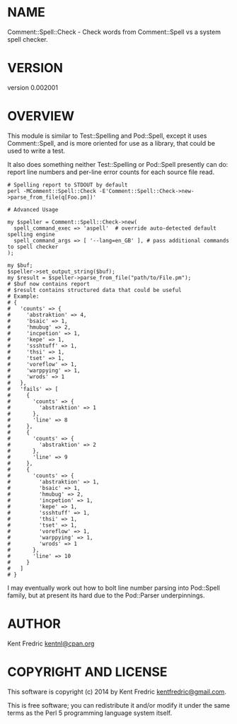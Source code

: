 # NAME

Comment::Spell::Check - Check words from Comment::Spell vs a system spell checker.

# VERSION

version 0.002001

# OVERVIEW

This module is similar to Test::Spelling and Pod::Spell, except it uses Comment::Spell,
and is more oriented for use as a library, that could be used to write a test.

It also does something neither Test::Spelling or Pod::Spell presently can do: report line numbers
and per-line error counts for each source file read.

    # Spelling report to STDOUT by default
    perl -MComment::Spell::Check -E'Comment::Spell::Check->new->parse_from_file(q[Foo.pm])'

    # Advanced Usage

    my $speller = Comment::Spell::Check->new(
      spell_command_exec => 'aspell'  # override auto-detected default spelling engine
      spell_command_args => [ '--lang=en_GB' ], # pass additional commands to spell checker
    );

    my $buf;
    $speller->set_output_string($buf);
    my $result = $speller->parse_from_file("path/to/File.pm");
    # $buf now contains report
    # $result contains structured data that could be useful
    # Example:
    # {
    #   'counts' => {
    #     'abstraktion' => 4,
    #     'bsaic' => 1,
    #     'hmubug' => 2,
    #     'incpetion' => 1,
    #     'kepe' => 1,
    #     'ssshtuff' => 1,
    #     'thsi' => 1,
    #     'tset' => 1,
    #     'voreflow' => 1,
    #     'warppying' => 1,
    #     'wrods' => 1
    #   },
    #   'fails' => [
    #     {
    #       'counts' => {
    #         'abstraktion' => 1
    #       },
    #       'line' => 8
    #     },
    #     {
    #       'counts' => {
    #         'abstraktion' => 2
    #       },
    #       'line' => 9
    #     },
    #     {
    #       'counts' => {
    #         'abstraktion' => 1,
    #         'bsaic' => 1,
    #         'hmubug' => 2,
    #         'incpetion' => 1,
    #         'kepe' => 1,
    #         'ssshtuff' => 1,
    #         'thsi' => 1,
    #         'tset' => 1,
    #         'voreflow' => 1,
    #         'warppying' => 1,
    #         'wrods' => 1
    #       },
    #       'line' => 10
    #     }
    #   ]
    # }

I may eventually work out how to bolt line number parsing into Pod::Spell family, but at
present its hard due to the Pod::Parser underpinnings.

# AUTHOR

Kent Fredric <kentnl@cpan.org>

# COPYRIGHT AND LICENSE

This software is copyright (c) 2014 by Kent Fredric <kentfredric@gmail.com>.

This is free software; you can redistribute it and/or modify it under
the same terms as the Perl 5 programming language system itself.
